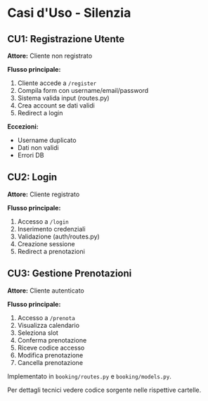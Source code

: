 
# Casi d'Uso - Silenzia


## CU1: Registrazione Utente 
**Attore:** Cliente non registrato

**Flusso principale:**
1. Cliente accede a `/register`
2. Compila form con username/email/password
3. Sistema valida input (routes.py)
4. Crea account se dati validi
5. Redirect a login

**Eccezioni:**
- Username duplicato
- Dati non validi
- Errori DB

## CU2: Login
**Attore:** Cliente registrato

**Flusso principale:**
1. Accesso a `/login`
2. Inserimento credenziali
3. Validazione (auth/routes.py)
4. Creazione sessione
5. Redirect a prenotazioni

## CU3: Gestione Prenotazioni
**Attore:** Cliente autenticato

**Flusso principale:**
1. Accesso a `/prenota`
2. Visualizza calendario
3. Seleziona slot
4. Conferma prenotazione
5. Riceve codice accesso
6. Modifica prenotazione
7. Cancella prenotazione

Implementato in `booking/routes.py` e `booking/models.py`.

Per dettagli tecnici vedere codice sorgente nelle rispettive cartelle.
